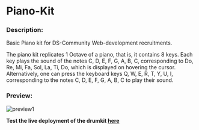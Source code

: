# Piano-Kit

### Description:

Basic Piano kit for DS-Community Web-development recruitments.

The piano kit replicates 1 Octave of a piano, that is, it contains 8 keys. 
Each key plays the sound of the notes C, D, E, F, G, A, B, C, corresponding to Do, Re, Mi, Fa, Sol, La, Ti, Do, which is displayed on hovering the cursor.
Alternatively, one can press the keyboard keys Q, W, E, R, T, Y, U, I, corresponding to the notes C, D, E, F, G, A, B, C to play their sound.

### Preview:


![preview1](https://user-images.githubusercontent.com/97869414/197384617-d69efd4e-a5e7-4009-9575-0f526b70a538.png)


**Test the live deployment of the drumkit [here](https://chandramasaha.github.io)**
